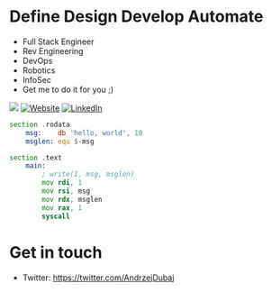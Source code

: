 # Define Design Develop Automate

* Full Stack Engineer
* Rev Engineering
* DevOps
* Robotics
* InfoSec
* Get me to do it for you ;)

![](https://komarev.com/ghpvc/?username=coffeina&color=ee959e) <a href="https://www.handsonprogramming.io" target="_blank"><img alt="Website" src="https://img.shields.io/badge/Website-www.handsonprogramming.io-blue?style=flat&logo=google-chrome"></a> <a href="https://www.linkedin.com/in/andrzejdubaj/"><img alt="LinkedIn" src="https://img.shields.io/badge/LinkedIn-Andrzej%20Dubaj-blue?style=flat-square&logo=linkedin"></a>

``` asm
section .rodata
    msg:    db 'hello, world', 10
    msglen: equ $-msg

section .text
    main:
        ; write(1, msg, msglen)
        mov rdi, 1
        mov rsi, msg
        mov rdx, msglen
        mov rax, 1
        syscall
```

# Get in touch

* Twitter: <https://twitter.com/AndrzejDubaj>
